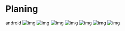 # Planing
android
![img](https://github.com/IO01010/Planing/blob/master/img/803020918.jpg)
![img](https://github.com/IO01010/Planing/blob/master/img/167192484.jpg)
![img](https://github.com/IO01010/Planing/blob/master/img/1573752097.jpg)
![img](https://github.com/IO01010/Planing/blob/master/img/233076932.jpg)
![img](https://github.com/IO01010/Planing/blob/master/img/968070436.jpg)
![img](https://github.com/IO01010/Planing/blob/master/img/1138082382.jpg)
![img]()
